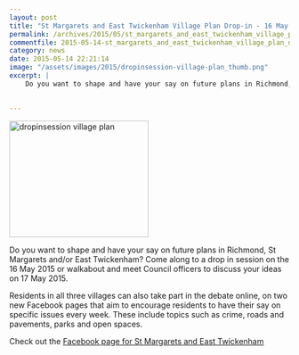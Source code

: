 ```yaml
---
layout: post
title: "St Margarets and East Twickenham Village Plan Drop-in - 16 May 2015"
permalink: /archives/2015/05/st_margarets_and_east_twickenham_village_plan_drop.html
commentfile: 2015-05-14-st_margarets_and_east_twickenham_village_plan_drop
category: news
date: 2015-05-14 22:21:14
image: "/assets/images/2015/dropinsession-village-plan_thumb.png"
excerpt: |
    Do you want to shape and have your say on future plans in Richmond, St Margarets and/or East Twickenham? Come along to a drop in session on the 16 May 2015 or walkabout and meet Council officers to discuss your ideas on 17 May 2015.
    

---
```


<a href="/assets/images/2015/dropinsession-village-plan.png" title="See larger version of - dropinsession village plan"><img src="/assets/images/2015/dropinsession-village-plan_thumb.png" width="250" height="209" alt="dropinsession village plan" class="photo right" /></a>

Do you want to shape and have your say on future plans in Richmond, St Margarets and/or East Twickenham? Come along to a drop in session on the 16 May 2015 or walkabout and meet Council officers to discuss your ideas on 17 May 2015.

Residents in all three villages can also take part in the debate online, on two new Facebook pages that aim to encourage residents to have their say on specific issues every week. These include topics such as crime, roads and pavements, parks and open spaces.

Check out the [Facebook page for St Margarets and East Twickenham](https://www.facebook.com/stmargaretseasttwickenhamvillageplan?ref=hl)
